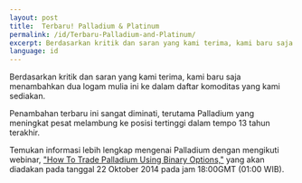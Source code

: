 ```yaml
---
layout: post
title:  Terbaru! Palladium & Platinum
permalink: /id/Terbaru-Palladium-and-Platinum/
excerpt: Berdasarkan kritik dan saran yang kami terima, kami baru saja menambahkan dua logam mulia ini ke dalam daftar komoditas yang kami sediakan.
language: id
---
```


Berdasarkan kritik dan saran yang kami terima, kami baru saja menambahkan dua logam mulia ini ke dalam daftar komoditas yang kami sediakan.

Penambahan terbaru ini sangat diminati, terutama Palladium yang meningkat pesat melambung ke posisi tertinggi dalam tempo 13 tahun terakhir.

Temukan informasi lebih lengkap mengenai Palladium dengan mengikuti webinar, ["How To Trade Palladium Using Binary Options,"](http://trade.binary.com/webinar_en_goldsilverclub/?utm_medium=social&utm_source=blog&utm_content=webinar) yang akan diadakan pada tanggal 22 Oktober 2014 pada jam 18:00GMT (01:00 WIB).
